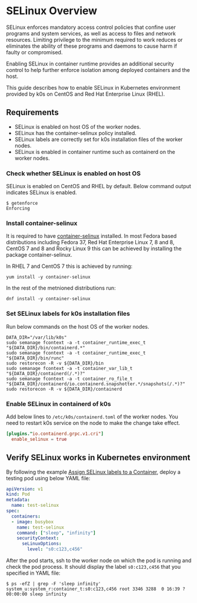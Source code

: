 <!--
SPDX-FileCopyrightText: 2022 k0s authors

SPDX-License-Identifier: CC-BY-SA-4.0
-->

# SELinux Overview

SELinux enforces mandatory access control policies that confine user programs and system services, as well as access to files and network resources. Limiting privilege to the minimum required to work reduces or eliminates the ability of these programs and daemons to cause harm if faulty or compromised.

Enabling SELinux in container runtime provides an additional security control to help further enforce isolation among deployed containers and the host.

This guide describes how to enable SELinux in Kubernetes environment provided by k0s on CentOS and Red Hat Enterprise Linux (RHEL).

## Requirements

- SELinux is enabled on host OS of the worker nodes.
- SELinux has the container-selinux policy installed.
- SELinux labels are correctly set for k0s installation files of the worker nodes.
- SELinux is enabled in container runtime such as containerd on the worker nodes.

### Check whether SELinux is enabled on host OS

SELinux is enabled on CentOS and RHEL by default. Below command output indicates SELinux is enabled.

```shell
$ getenforce
Enforcing
```

### Install container-selinux

It is required to have [container-selinux](https://github.com/containers/container-selinux) installed.
In most Fedora based distributions including Fedora 37, Red Hat Enterprise Linux 7, 8 and 8, CentOS
7 and 8 and Rocky Linux 9 this can be achieved by installing the package container-selinux.

In RHEL 7 and CentOS 7 this is achieved by running:

```shell
yum install -y container-selinux
```

In the rest of the metnioned distributions run:

```shell
dnf install -y container-selinux
```

### Set SELinux labels for k0s installation files

Run below commands on the host OS of the worker nodes.

```shell
DATA_DIR="/var/lib/k0s"
sudo semanage fcontext -a -t container_runtime_exec_t "${DATA_DIR}/bin/containerd.*"
sudo semanage fcontext -a -t container_runtime_exec_t "${DATA_DIR}/bin/runc"
sudo restorecon -R -v ${DATA_DIR}/bin
sudo semanage fcontext -a -t container_var_lib_t "${DATA_DIR}/containerd(/.*)?"
sudo semanage fcontext -a -t container_ro_file_t "${DATA_DIR}/containerd/io.containerd.snapshotter.*/snapshots(/.*)?"
sudo restorecon -R -v ${DATA_DIR}/containerd
```

### Enable SELinux in containerd of k0s

Add below lines to `/etc/k0s/containerd.toml` of the worker nodes. You need to restart k0s service on the node to make the change take effect.

```toml
[plugins."io.containerd.grpc.v1.cri"]
  enable_selinux = true
```

## Verify SELinux works in Kubernetes environment

By following the example [Assign SELinux labels to a Container](https://kubernetes.io/docs/tasks/configure-pod-container/security-context/#assign-selinux-labels-to-a-container), deploy a testing pod using below YAML file:

```yaml
apiVersion: v1
kind: Pod
metadata:
  name: test-selinux
spec:
  containers:
  - image: busybox
    name: test-selinux
    command: ["sleep", "infinity"]
    securityContext:
      seLinuxOptions:
        level: "s0:c123,c456"
```

After the pod starts, ssh to the worker node on which the pod is running and check the pod process. It should display the label `s0:c123,c456` that you specified in YAML file:

```shell
$ ps -efZ | grep -F 'sleep infinity'
system_u:system_r:container_t:s0:c123,c456 root 3346 3288  0 16:39 ?       00:00:00 sleep infinity
```
